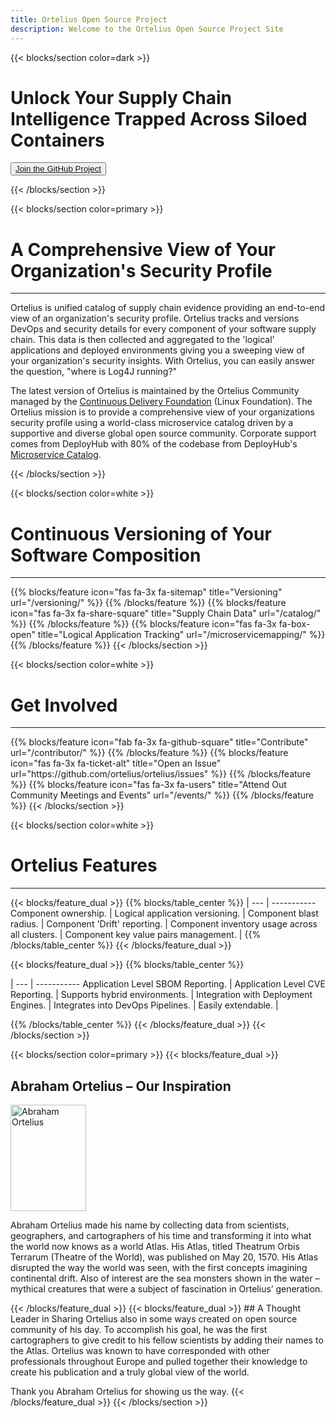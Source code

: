 ```yaml
---
title: Ortelius Open Source Project
description: Welcome to the Ortelius Open Source Project Site
---
```


{{< blocks/section color=dark >}}
<div class="col-12">
<div style="max-width:500px">
<h1 class="text-left">Unlock Your Supply Chain Intelligence Trapped Across Siloed Containers</h1>
</div>
<div id="home-github">
<p class="text-left"><button ><a href="https://github.com/ortelius/ortelius"><span>Join the GitHub Project</span></a></button></p>
</div>
</div>
{{< /blocks/section >}}

{{< blocks/section color=primary >}}
<div class="col-12">
<h1 class="text-center">A Comprehensive View of Your Organization's Security Profile</h1>
<hr>
</div>

Ortelius is unified catalog of supply chain evidence providing an end-to-end view of an organization's security profile. Ortelius tracks and versions DevOps and security details for every component of your software supply chain. This data is then collected and aggregated to the 'logical' applications and deployed environments giving you a sweeping view of your organization's security insights. With Ortelius, you can easily answer the question, "where is Log4J running?"

 The latest version of Ortelius is maintained by the Ortelius Community managed by the [Continuous Delivery Foundation](http://cd.foundation/) (Linux Foundation). The Ortelius mission is to provide a comprehensive view of your organizations security profile using a world-class microservice catalog driven by a supportive and diverse global open source community.  Corporate support comes from DeployHub with 80% of the codebase from DeployHub's [Microservice Catalog](https://www.deployhub.com/).
<p></p>
{{< /blocks/section >}}

{{< blocks/section color=white >}}
<div class="col-12">
<h1 class="text-center"> Continuous Versioning of Your Software Composition</h1>
<hr>
<p></p>
</div>
{{% blocks/feature icon="fas fa-3x fa-sitemap" title="Versioning" url="/versioning/" %}}
{{% /blocks/feature %}}
{{% blocks/feature icon="fas fa-3x fa-share-square" title="Supply Chain Data" url="/catalog/" %}}
{{% /blocks/feature %}}
{{% blocks/feature icon="fas fa-3x fa-box-open" title="Logical Application Tracking" url="/microservicemapping/" %}}
{{% /blocks/feature %}}
{{< /blocks/section >}}

{{< blocks/section color=white >}}
<div class="col-12">
<h1 class="text-center">Get Involved</h1>
<hr>
<p></p>
</div>
{{% blocks/feature icon="fab fa-3x fa-github-square" title="Contribute" url="/contributor/" %}}
{{% /blocks/feature %}}
{{% blocks/feature icon="fas fa-3x fa-ticket-alt" title="Open an Issue" url="https://github.com/ortelius/ortelius/issues" %}}
{{% /blocks/feature %}}
{{% blocks/feature icon="fas fa-3x fa-users" title="Attend Out Community Meetings and Events" url="/events/" %}}
{{% /blocks/feature %}}
{{< /blocks/section >}}

{{< blocks/section color=white >}}
<div class="col-12">
<h1 class="text-center">Ortelius Features</h1>
<hr>
<p></p>
</div>
{{< blocks/feature_dual >}}
{{% blocks/table_center %}}
 |
--- | -----------
Component ownership. | <i class="fas fa-3x fa-check-square"></i>
Logical application versioning. | <i class="fas fa-3x fa-check-square"></i>
Component blast radius. | <i class="fas fa-3x fa-check-square"></i>
Component 'Drift' reporting. | <i class="fas fa-3x fa-check-square"></i>
Component inventory usage across all clusters. | <i class="fas fa-3x fa-check-square"></i>
Component key value pairs management. | <i class="fas fa-3x fa-check-square"></i>
{{% /blocks/table_center %}}
{{< /blocks/feature_dual >}}

{{< blocks/feature_dual >}}
{{% blocks/table_center %}}

 |
--- | -----------
Application Level SBOM Reporting. | <i class="fas fa-3x fa-check-square"></i>
Application Level CVE Reporting. | <i class="fas fa-3x fa-check-square"></i>
Supports hybrid environments. | <i class="fas fa-3x fa-check-square"></i>
Integration with Deployment Engines. | <i class="fas fa-3x fa-check-square"></i>
Integrates into DevOps Pipelines. | <i class="fas fa-3x fa-check-square"></i>
Easily extendable.  | <i class="fas fa-3x fa-check-square"></i>

{{% /blocks/table_center %}}
{{< /blocks/feature_dual >}}
{{< /blocks/section >}}

{{< blocks/section color=primary >}}
{{< blocks/feature_dual >}}

## Abraham Ortelius – Our Inspiration

<div class="wrapdiv">
<img class="wrapdiv_image" src="images/abrahamortelius.jpg" alt="Abraham Ortelius" style="width:121px; height:170px" />
<p class="wrapdiv_text">Abraham Ortelius made his name by collecting data from scientists, geographers, and cartographers of his time and transforming it into what the world now knows as a world Atlas. His Atlas, titled Theatrum Orbis Terrarum (Theatre of the World), was published on May 20, 1570. His Atlas disrupted the way the world was seen, with the first concepts imagining continental drift. Also of interest are the sea monsters shown in the water – mythical creatures that were a subject of fascination in Ortelius’ generation.</p>
</div>
{{< /blocks/feature_dual >}}
{{< blocks/feature_dual >}}
## A Thought Leader in Sharing
Ortelius also in some ways created on open source community of his day. To accomplish his goal, he was the first cartographers to give credit to his fellow scientists by adding their names to the Atlas. Ortelius was known to have corresponded with other professionals throughout Europe and pulled together their knowledge to create his publication and a truly global view of the world.

Thank you Abraham Ortelius for showing us the way.
{{< /blocks/feature_dual >}}
{{< /blocks/section >}}
